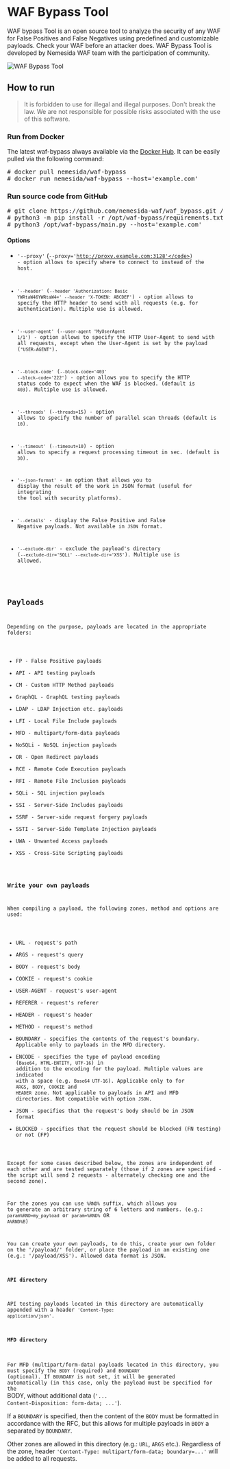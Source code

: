 # WAF Bypass Tool

WAF bypass Tool is an open source tool to analyze the security of any WAF for False Positives and False Negatives using predefined and customizable payloads. Check your WAF before an attacker does. WAF Bypass Tool is developed by Nemesida WAF team with the participation of community.

![WAF Bypass Tool](https://user-images.githubusercontent.com/99513957/223759857-3005e221-1355-420c-8110-c694a2326504.png)

## How to run

> It is forbidden to use for illegal and illegal purposes. Don't break the law. We are not responsible for possible risks associated with the use of this software.

### Run from Docker
The latest waf-bypass always available via the [Docker Hub](https://hub.docker.com/r/nemesida/waf-bypass). It can be easily pulled via the following command:

<pre>
# docker pull nemesida/waf-bypass
# docker run nemesida/waf-bypass --host='example.com'
</pre>

### Run source code from GitHub
<pre>
# git clone https://github.com/nemesida-waf/waf_bypass.git /opt/waf-bypass/
# python3 -m pip install -r /opt/waf-bypass/requirements.txt
# python3 /opt/waf-bypass/main.py --host='example.com'  
</pre>

#### Options

- <code>'--proxy'</code> (<code>--proxy='http://proxy.example.com:3128'</code>) - option allows to specify where to connect to instead of the host.

- <code>'--header'</code> (<code>--header 'Authorization: Basic YWRtaW46YWRtaW4=' --header 'X-TOKEN: ABCDEF'</code>) - option allows to specify the HTTP header to send with all requests (e.g. for authentication). Multiple use is allowed.

- <code>'--user-agent'</code> (<code>--user-agent 'MyUserAgent 1/1'</code>) - option allows to specify the HTTP User-Agent to send with all requests, except when the User-Agent is set by the payload (<code>"USER-AGENT"</code>).

- <code>'--block-code'</code> (<code>--block-code='403' --block-code='222'</code>) - option allows you to specify the HTTP status code to expect when the WAF is blocked. (default is <code>403</code>). Multiple use is allowed.

- <code>'--threads'</code> (<code>--threads=15</code>) - option allows to specify the number of parallel scan threads (default is <code>10</code>).

- <code>'--timeout'</code> (<code>--timeout=10</code>) - option allows to specify a request processing timeout in sec. (default is <code>30</code>).

- <code>'--json-format'</code> - an option that allows you to display the result of the work in JSON format (useful for integrating the tool with security platforms).

- <code>'--details'</code> - display the False Positive and False Negative payloads. Not available in <code>JSON</code> format.

- <code>'--exclude-dir'</code> - exclude the payload's directory (<code>--exclude-dir='SQLi' --exclude-dir='XSS'</code>). Multiple use is allowed.

## Payloads

Depending on the purpose, payloads are located in the appropriate folders:

- FP - False Positive payloads
- API - API testing payloads
- CM - Custom HTTP Method payloads
- GraphQL - GraphQL testing payloads
- LDAP - LDAP Injection etc. payloads
- LFI - Local File Include payloads
- MFD - multipart/form-data payloads
- NoSQLi - NoSQL injection payloads
- OR - Open Redirect payloads
- RCE - Remote Code Execution payloads
- RFI - Remote File Inclusion payloads
- SQLi - SQL injection payloads
- SSI - Server-Side Includes payloads
- SSRF - Server-side request forgery payloads
- SSTI - Server-Side Template Injection payloads
- UWA - Unwanted Access payloads
- XSS - Cross-Site Scripting payloads

### Write your own payloads

When compiling a payload, the following zones, method and options are used:

- URL - request's path
- ARGS - request's query
- BODY - request's body
- COOKIE - request's cookie
- USER-AGENT - request's user-agent
- REFERER - request's referer
- HEADER - request's header
- METHOD - request's method
- BOUNDARY - specifies the contents of the request's boundary. Applicable only to payloads in the MFD directory.
- ENCODE - specifies the type of payload encoding (<code>Base64</code>, <code>HTML-ENTITY</code>, <code>UTF-16</code>) in addition to the encoding for the payload. Multiple values are indicated with a space (e.g. <code>Base64 UTF-16</code>). Applicable only to for <code>ARGS</code>, <code>BODY</code>, <code>COOKIE</code> and <code>HEADER</code> zone. Not applicable to payloads in API and MFD directories. Not compatible with option <code>JSON</code>.
- JSON - specifies that the request's body should be in JSON format
- BLOCKED - specifies that the request should be blocked (FN testing) or not (FP)

Except for some cases described below, the zones are independent of each other and are tested separately (those if 2 zones are specified - the script will send 2 requests - alternately checking one and the second zone).

For the zones you can use <code>%RND%</code> suffix, which allows you to generate an arbitrary string of 6 letters and numbers. (e.g.: <code>param%RND=my_payload</code> or <code>param=%RND%</code> OR <code>A%RND%B</code>)

You can create your own payloads, to do this, create your own folder on the '/payload/' folder, or place the payload in an existing one (e.g.: '/payload/XSS'). Allowed data format is JSON.

#### API directory
API testing payloads located in this directory are automatically appended with a header <code>'Content-Type: application/json'</code>.

#### MFD directory
For MFD (multipart/form-data) payloads located in this directory, you must specify the <code>BODY</code> (required) and <code>BOUNDARY</code> (optional). If <code>BOUNDARY</code> is not set, it will be generated automatically (in this case, only the payload must be specified for the </code>BODY</code>, without additional data (<code>'... Content-Disposition: form-data; ...'</code>).

If a <code>BOUNDARY</code> is specified, then the content of the <code>BODY</code> must be formatted in accordance with the RFC, but this allows for multiple payloads in <code>BODY</code> a separated by <code>BOUNDARY</code>.

Other zones are allowed in this directory (e.g.: <code>URL</code>, <code>ARGS</code> etc.). Regardless of the zone, header <code>'Content-Type: multipart/form-data; boundary=...'</code> will be added to all requests.
